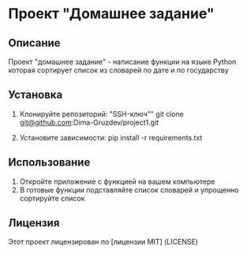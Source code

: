 # Проект "Домашнее задание"

## Описание

Проект "домашнее задание" - написание  функции на языке Python которая сортирует  список из словарей по дате и по государству 

## Установка 

1. Клонируйте репозиторий:
"SSH-ключ""
git clone git@github.com:Dima-Gruzdev/project1.git

2. Установите зависимости:
pip install -r requirements.txt

## Использование
1.  Откройте приложение с функцией на вашем компьютере
2.  В готовые функции подставляйте список словарей и упрощенно сортируйте список

## Лицензия 
Этот проект лицензирован по [лицензии MIT] (LICENSE)
